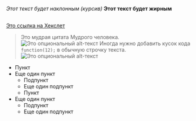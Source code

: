 *Этот текст будет наклонным (курсив)*
**Этот текст будет жирным**
## <h2>
#### <h4>
[Это ссылка на Хекслет](https://hexlet.io)
> Это мудрая цитата
> Мудрого человека.
![Это опциональный alt-текст](/assets/images/markdown/markdown.png)
Иногда нужно добавить кусок кода `function(12);` в обычную строчку текста.
![Это опциональный alt-текст](/assets/images/markdown/markdown.png)
* Пункт
* Еще один пункт
  * Подпункт
  * Еще один подпункт
  * Пункт
* Еще один пункт
  * Подпункт
  * Еще один подпункт